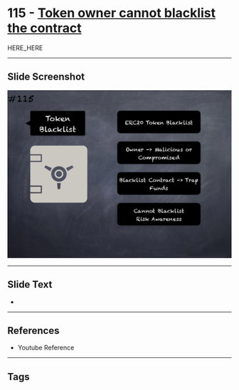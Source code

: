 # 115 - [Token owner cannot blacklist the contract](Token%20owner%20cannot%20blacklist%20the%20contract.md)

HERE_HERE

___
## Slide Screenshot
![0115.png](../../images/pitfalls_and_best_practices201/115.png)
___
## Slide Text
- 
___
## References
- Youtube Reference
___
## Tags